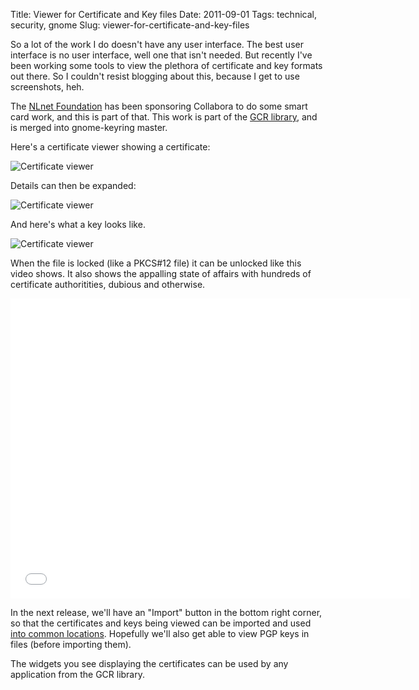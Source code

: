 Title: Viewer for Certificate and Key files
Date: 2011-09-01
Tags: technical, security, gnome
Slug: viewer-for-certificate-and-key-files

So a lot of the work I do doesn't have any user interface. The best user
interface is no user interface, well one that isn't needed. But recently
I've been working some tools to view the plethora of certificate and key
formats out there. So I couldn't resist blogging about this, because I
get to use screenshots, heh.  
  
The [NLnet Foundation][] has been sponsoring Collabora to do some smart
card work, and this is part of that. This work is part of the [GCR
library][], and is merged into gnome-keyring master.  
  
Here's a certificate viewer showing a certificate:  
  
![Certificate viewer](images/certificate-viewer.png)

Details can then be expanded:

![Certificate viewer](images/certificate-viewer-1.png)

And here's what a key looks like.

![Certificate viewer](images/certificate-viewer-2.png)

When the file is locked (like a PKCS#12 file) it can be unlocked like
this video shows. It also shows the appalling state of affairs with
hundreds of certificate authoritities, dubious and otherwise.

<iframe width="640" height="480" src="//www.youtube.com/embed/N67Zl6Zlx_g" frameborder="0" allowfullscreen></iframe>

In the next release, we'll have an "Import" button in the bottom right
corner, so that the certificates and keys being viewed can be imported
and used [into common locations][]. Hopefully we'll also get able to
view PGP keys in files (before importing them).

The widgets you see displaying the certificates can be used by any
application from the GCR library. 

  [NLnet Foundation]: http://nlnet.nl/
  [GCR library]: http://developer.gnome.org/gcr/unstable/
  [into common locations]: https://live.gnome.org/CryptoGlue
